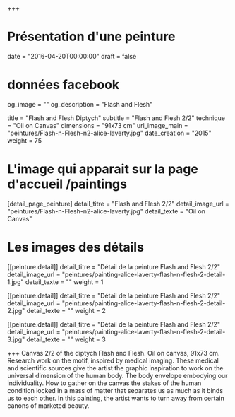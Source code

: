 +++
# Présentation d'une peinture
date = "2016-04-20T00:00:00"
draft = false

# données facebook
og_image = ""
og_description = "Flash and Flesh"

title = "Flash and Flesh Diptych"
subtitle = "Flash and Flesh 2/2"
technique = "Oil on Canvas"
dimensions = "91x73 cm"
url_image_main = "peintures/Flash-n-Flesh-n2-alice-laverty.jpg"
date_creation = "2015"
weight = 75

# L'image qui apparait sur la page d'accueil /paintings
[detail_page_peinture]
detail_titre = "Flash and Flesh 2/2"
detail_image_url = "peintures/Flash-n-Flesh-n2-alice-laverty.jpg"
detail_texte = "Oil on Canvas"

# Les images des détails
[[peinture.detail]]
detail_titre = "Détail de la peinture Flash and Flesh 2/2"
detail_image_url = "peintures/painting-alice-laverty-flash-n-flesh-2-detail-1.jpg"
detail_texte = ""
weight = 1

[[peinture.detail]]
detail_titre = "Détail de la peinture Flash and Flesh 2/2"
detail_image_url = "peintures/painting-alice-laverty-flash-n-flesh-2-detail-2.jpg"
detail_texte = ""
weight = 2

[[peinture.detail]]
detail_titre = "Détail de la peinture Flash and Flesh 2/2"
detail_image_url = "peintures/painting-alice-laverty-flash-n-flesh-2-detail-3.jpg"
detail_texte = ""
weight = 3

+++
Canvas 2/2 of the diptych Flash and Flesh. Oil on canvas, 91x73 cm.
Research work on the motif, inspired by medical imaging. These medical and scientific sources give the artist the graphic inspiration to work on the universal dimension of the human body. The body envelope embodying our individuality. How to gather on the canvas the stakes of the human condition locked in a mass of matter that separates us as much as it binds us to each other.
In this painting, the artist wants to turn away from certain canons of marketed beauty.
